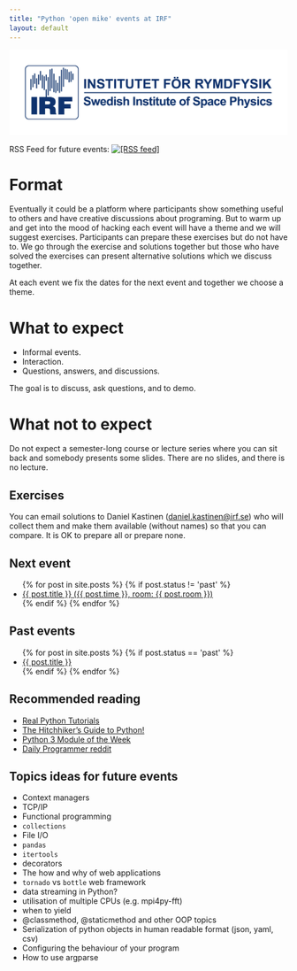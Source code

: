 ```yaml
---
title: "Python 'open mike' events at IRF"
layout: default
---
```


![IRF logo](/IRF.jpg)

RSS Feed for future events: <a href="/python-open-mike/feed.xml"><img style="height: 1rem;" alt="[RSS feed]" src="/python-open-mike/rss.svg"></a>

# Format

Eventually it could be a platform where participants show something useful to
others and have creative discussions about programing. But to warm up and get 
into the mood of hacking each event will have a theme and we will suggest 
exercises. Participants can prepare these exercises but do not have to. 
We go through the exercise and solutions together but those who have solved 
the exercises can present alternative solutions which we discuss together.

At each event we fix the dates for the next event and together we choose a
theme.


# What to expect

- Informal events.
- Interaction.
- Questions, answers, and discussions.

The goal is to discuss, ask questions, and to demo.

# What not to expect

Do not expect a semester-long course or lecture series where you can sit back
and somebody presents some slides. There are no slides, and there is no
lecture.


## Exercises

You can email solutions to Daniel Kastinen (daniel.kastinen@irf.se) who will
collect them and make them available (without names) so that you can
compare. It is OK to prepare all or prepare none.


## Next event


<ul>
  {% for post in site.posts %}
    {% if post.status != 'past' %}
      <li>
        <a href="{{ post.url | prepend:site.baseurl }}">{{ post.title }} ({{ post.time }}, room: {{ post.room }})</a>
      </li>
    {% endif %}
  {% endfor %}
</ul>


## Past events

<ul>
  {% for post in site.posts %}
    {% if post.status == 'past' %}
      <li>
        <a href="{{ post.url | prepend:site.baseurl }}">{{ post.title }}</a>
      </li>
    {% endif %}
  {% endfor %}
</ul>


## Recommended reading

- [Real Python Tutorials](https://realpython.com)
- [The Hitchhiker’s Guide to Python!](https://docs.python-guide.org)
- [Python 3 Module of the Week](https://pymotw.com/3/)
- [Daily Programmer reddit](https://www.reddit.com/r/dailyprogrammer)


## Topics ideas for future events

 - Context managers
 - TCP/IP
 - Functional programming
 - `collections`
 - File I/O
 - `pandas`
 - `itertools`
 - decorators
 - The how and why of web applications
 - `tornado` vs `bottle` web framework
 - data streaming in Python?
 - utilisation of multiple CPUs (e.g. mpi4py-fft)
 - when to yield
 - @classmethod, @staticmethod and other OOP topics
 - Serialization of python objects in human readable format (json, yaml, csv)
 - Configuring the behaviour of your program
 - How to use argparse

